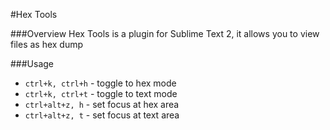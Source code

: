 #Hex Tools

###Overview
Hex Tools is a plugin for Sublime Text 2, it allows you to view files as hex dump

###Usage
* `ctrl+k, ctrl+h` - toggle to hex mode
* `ctrl+k, ctrl+t` - toggle to text mode
* `ctrl+alt+z, h`  - set focus at hex area
* `ctrl+alt+z, t`  - set focus at text area